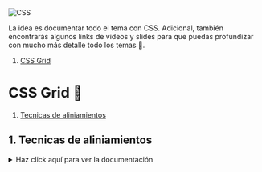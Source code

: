 <img src="https://i.imgur.com/ByBauPY.jpg" alt="CSS">

La idea es documentar todo el tema con CSS. Adicional, también encontrarás algunos links de videos  y slides para que puedas profundizar con mucho más detalle todo los temas 🥳.

1. [CSS Grid](#css-grid-)


# CSS Grid 💚

1. [Tecnicas de aliniamientos](#1-tecnicas-de-aliniamientos)


## 1. Tecnicas de aliniamientos

<details>
  <summary>Haz click aquí para ver la documentación </summary>
  
  <br/>
  
  * [Tecnica de Margin](https://codepen.io/hackchan/pen/oNYQaQB)
  * [link2](https://gist.github.com/teffcode)
     
</details>

